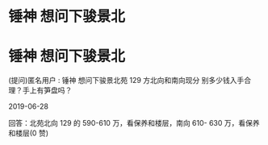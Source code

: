 # 锤神 想问下骏景北

# 锤神 想问下骏景北

(提问)匿名用户 : 锤神 想问下骏景北苑 129 方北向和南向现分 别多少钱入手合理？手上有笋盘吗？

2019-06-28

回答：北苑北向 129 的 590-610 万，看保养和楼层，南向 610- 630 万，看保养和楼层(0 赞)